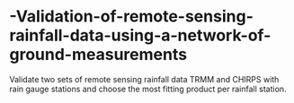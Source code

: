 # -Validation-of-remote-sensing-rainfall-data-using-a-network-of-ground-measurements
Validate two sets of remote sensing rainfall data TRMM and CHIRPS with rain gauge stations and choose the most fitting product per rainfall station.
